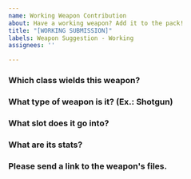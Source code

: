 ```yaml
---
name: Working Weapon Contribution
about: Have a working weapon? Add it to the pack!
title: "[WORKING SUBMISSION]"
labels: Weapon Suggestion - Working
assignees: ''

---
```


### Which class wields this weapon?

### What type of weapon is it? (Ex.: Shotgun)

### What slot does it go into?

### What are its stats?

### Please send a link to the weapon's files.
